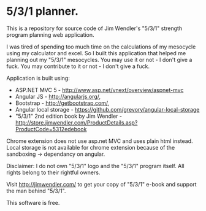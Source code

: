 5/3/1 planner.
===

This is a repository for source code of Jim Wendler's "5/3/1" strength program planning web application.

I was tired of spending too much time on the calculations of my mesocycle using my calculator and excel. 
So I built this application that helped me planning out my "5/3/1" mesocycles. 
You may use it or not - I don't give a fuck.
You may contribute to it or not - I don't give a fuck. 

Application is built using: 
  - ASP.NET MVC 5 - http://www.asp.net/vnext/overview/aspnet-mvc
  - Angular JS - http://angularjs.org/,
  - Bootstrap - http://getbootstrap.com/,
  - Angular local storage - https://github.com/grevory/angular-local-storage
  - "5/3/1" 2nd edition book by Jim Wendler - http://store.jimwendler.com/ProductDetails.asp?ProductCode=5312edebook

Chrome extension does not use asp.net MVC and uses plain html instead. 
Local storage is not available for chrome extension because of the sandboxing -> dependancy on angular.

Disclaimer:
I do not own "5/3/1" logo and the "5/3/1" program itself. All rights belong to their rightful owners.

Visit http://jimwendler.com/ to get your copy of "5/3/1" e-book and support the man behind "5/3/1".

This software is free.

